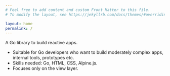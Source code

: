```yaml
---
# Feel free to add content and custom Front Matter to this file.
# To modify the layout, see https://jekyllrb.com/docs/themes/#overriding-theme-defaults

layout: home
permalink: /
---
```


A Go library to build reactive apps.

- Suitable for Go developers who want to build moderately complex apps, internal tools, prototypes etc.
- Skills needed: Go, HTML, CSS, Alpine.js.
- Focuses only on the view layer.
